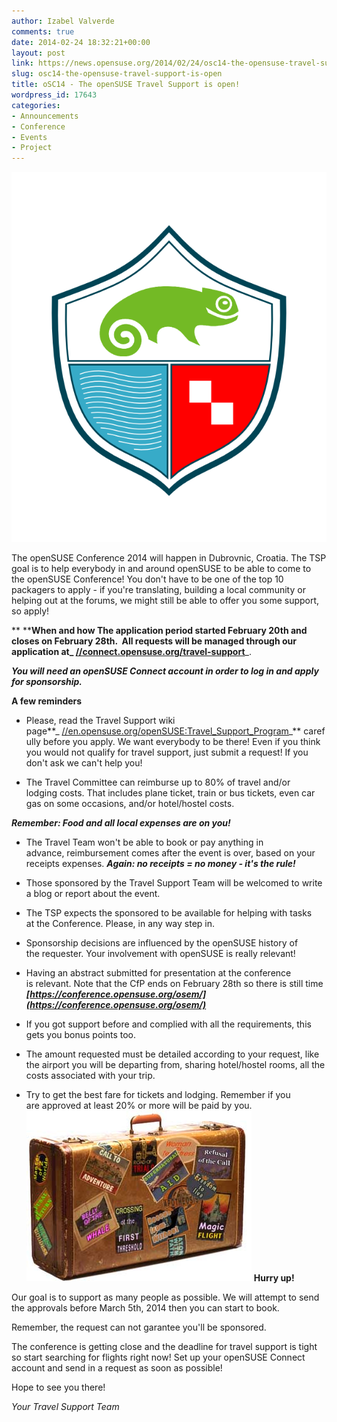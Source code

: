 ```yaml
---
author: Izabel Valverde
comments: true
date: 2014-02-24 18:32:21+00:00
layout: post
link: https://news.opensuse.org/2014/02/24/osc14-the-opensuse-travel-support-is-open/
slug: osc14-the-opensuse-travel-support-is-open
title: oSC14 - The openSUSE Travel Support is open!
wordpress_id: 17643
categories:
- Announcements
- Conference
- Events
- Project
---
```


[![oSC14 Logo_Final](/wp-content/uploads/2014/01/Logo_Final.png)](/wp-content/uploads/2014/01/Logo_Final.png)

The openSUSE Conference 2014 will happen in Dubrovnic, Croatia. The TSP goal is to help everybody in and around openSUSE to be able to come to the openSUSE Conference! You don't have to be one of the top 10 packagers to apply - if you're translating, building a local community or helping out at the forums, we might still be able to offer you some support, so apply!

**
********When and how**
The application period started February 20th and closes on February 28th.  All requests will be managed through our application at_** [//connect.opensuse.org/travel-support](//connect.opensuse.org/travel-support)**_.

_**You will need an openSUSE Connect account in order to log in and apply for sponsorship.**_

**A few reminders**

- Please, read the Travel Support wiki page**_ [//en.opensuse.org/openSUSE:Travel_Support_Program](//en.opensuse.org/openSUSE:Travel_Support_Program)_** carefully
before you apply. We want everybody to be there! Even if you think you would not qualify for travel support, just submit a request! If you don't ask we can't help you!

- The Travel Committee can reimburse up to 80% of travel and/or lodging costs. That includes plane ticket, train or bus tickets, even car gas on some occasions, and/or hotel/hostel costs.

_**Remember: Food and all local expenses are on you!**_

- The Travel Team won't be able to book or pay anything in advance, reimbursement comes after the event is over, based on your receipts expenses. _**Again: no receipts = no money - it's the rule!**_

- Those sponsored by the Travel Support Team will be welcomed to write a blog or report about the event.

- The TSP expects the sponsored to be available for helping with tasks at the Conference. Please, in any way step in.

- Sponsorship decisions are influenced by the openSUSE history of the requester. Your involvement with openSUSE is really relevant!

- Having an abstract submitted for presentation at the conference is relevant. Note that the CfP ends on February 28th so there is
still time **_[https://conference.opensuse.org/osem/](https://conference.opensuse.org/osem/)_**

- If you got support before and complied with all the requirements, this gets you bonus points too.

- The amount requested must be detailed according to your request, like the airport you will be departing from, sharing hotel/hostel rooms, all the costs associated with your trip.

- Try to get the best fare for tickets and lodging. Remember if you are approved at least 20% or more will be paid by you.
[![Suitcase](/wp-content/uploads/2013/09/suitcase.jpg)](/wp-content/uploads/2013/09/suitcase.jpg)
**Hurry up!**

Our goal is to support as many people as possible. We will attempt to send the approvals before March 5th, 2014 then you can start to book.

Remember, the request can not garantee you'll be sponsored.

The conference is getting close and the deadline for travel support is tight so start searching for flights right now! Set up your openSUSE Connect account and send in a request as soon as possible!

Hope to see you there!

_Your Travel Support Team_
